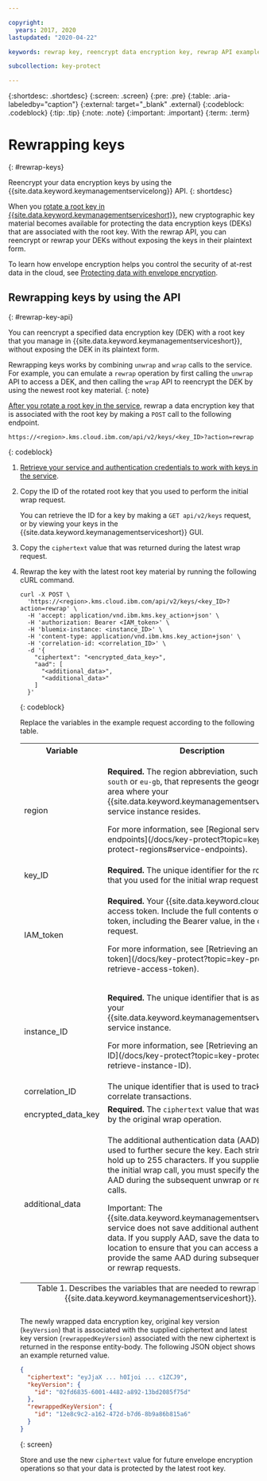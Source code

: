 ```yaml
---

copyright:
  years: 2017, 2020
lastupdated: "2020-04-22"

keywords: rewrap key, reencrypt data encryption key, rewrap API examples

subcollection: key-protect

---
```


{:shortdesc: .shortdesc}
{:screen: .screen}
{:pre: .pre}
{:table: .aria-labeledby="caption"}
{:external: target="_blank" .external}
{:codeblock: .codeblock}
{:tip: .tip}
{:note: .note}
{:important: .important}
{:term: .term}

# Rewrapping keys
{: #rewrap-keys}

Reencrypt your data encryption keys by using the
{{site.data.keyword.keymanagementservicelong}} API.
{: shortdesc}

When you
[rotate a root key in {{site.data.keyword.keymanagementserviceshort}}](/docs/key-protect?topic=key-protect-key-rotation),
new cryptographic key material becomes available for protecting the data
encryption keys (DEKs) that are associated with the root key. With the rewrap
API, you can reencrypt or rewrap your DEKs without exposing the keys in their
plaintext form.

To learn how envelope encryption helps you control the security of at-rest data
in the cloud, see
[Protecting data with envelope encryption](/docs/key-protect?topic=key-protect-envelope-encryption).

## Rewrapping keys by using the API
{: #rewrap-key-api}

You can reencrypt a specified data encryption key (DEK) with a root key that you
manage in {{site.data.keyword.keymanagementserviceshort}}, without exposing the
DEK in its plaintext form.

Rewrapping keys works by combining `unwrap` and `wrap` calls to the service. For
example, you can emulate a `rewrap` operation by first calling the `unwrap` API
to access a DEK, and then calling the `wrap` API to reencrypt the DEK by using
the newest root key material.
{: note}

[After you rotate a root key in the service](/docs/key-protect?topic=key-protect-rotate-keys),
rewrap a data encryption key that is associated with the root key by making a
`POST` call to the following endpoint.

```
https://<region>.kms.cloud.ibm.com/api/v2/keys/<key_ID>?action=rewrap
```
{: codeblock}

1. [Retrieve your service and authentication credentials to work with keys in the service](/docs/key-protect?topic=key-protect-set-up-api).
2. Copy the ID of the rotated root key that you used to perform the initial wrap
request.

    You can retrieve the ID for a key by making a `GET api/v2/keys` request, or
    by viewing your keys in the {{site.data.keyword.keymanagementserviceshort}}
    GUI.
3. Copy the `ciphertext` value that was returned during the latest wrap request.
4. Rewrap the key with the latest root key material by running the following
cURL command.

    ```cURL
    curl -X POST \
      'https://<region>.kms.cloud.ibm.com/api/v2/keys/<key_ID>?action=rewrap' \
      -H 'accept: application/vnd.ibm.kms.key_action+json' \
      -H 'authorization: Bearer <IAM_token>' \
      -H 'bluemix-instance: <instance_ID>' \
      -H 'content-type: application/vnd.ibm.kms.key_action+json' \
      -H 'correlation-id: <correlation_ID>' \
      -d '{
        "ciphertext": "<encrypted_data_key>",
        "aad": [
          "<additional_data>",
          "<additional_data>"
        ]
      }'
    ```
    {: codeblock}

    Replace the variables in the example request according to the following
    table.

    <table>
      <tr>
        <th>Variable</th>
        <th>Description</th>
      </tr>

      <tr>
        <td>
          <varname>region</varname>
        </td>
        <td>
          <p>
            <strong>Required.</strong> The region abbreviation, such as
            <code>us-south</code> or <code>eu-gb</code>, that represents the
            geographic area where your
            {{site.data.keyword.keymanagementserviceshort}} service instance
            resides.
          </p>
          <p>
            For more information, see
            [Regional service endpoints](/docs/key-protect?topic=key-protect-regions#service-endpoints).
          </p>
        </td>
      </tr>

      <tr>
        <td>
          <varname>key_ID</varname>
        </td>
        <td>
          <strong>Required.</strong> The unique identifier for the root key that
          you used for the initial wrap request.
        </td>
      </tr>

      <tr>
        <td>
          <varname>IAM_token</varname>
        </td>
        <td>
          <p>
            <strong>Required.</strong> Your {{site.data.keyword.cloud_notm}}
            access token. Include the full contents of the <code>IAM</code>
            token, including the Bearer value, in the cURL request.
          </p>
          <p>
            For more information, see
            [Retrieving an access token](/docs/key-protect?topic=key-protect-retrieve-access-token).
          </p>
        </td>
      </tr>

      <tr>
        <td>
          <varname>instance_ID</varname>
        </td>
        <td>
          <p>
            <strong>Required.</strong> The unique identifier that is assigned to
            your {{site.data.keyword.keymanagementserviceshort}} service
            instance.
          </p>
          <p>
            For more information, see
            [Retrieving an instance ID](/docs/key-protect?topic=key-protect-retrieve-instance-ID).
          </p>
        </td>
      </tr>

      <tr>
        <td>
          <varname>correlation_ID</varname>
        </td>
        <td>
          The unique identifier that is used to track and correlate
          transactions.
        </td>
      </tr>

      <tr>
        <td>
          <varname>encrypted_data_key</varname>
        </td>
        <td>
          <strong>Required.</strong> The <code>ciphertext</code> value that was
          returned by the original wrap operation.
        </td>
      </tr>

      <tr>
        <td>
          <varname>additional_data</varname>
        </td>
        <td>
          <p>
            The additional authentication data (AAD) that is used to further
            secure the key. Each string can hold up to 255 characters. If you
            supplied AAD for the initial wrap call, you must specify the same
            AAD during the subsequent unwrap or rewrap calls.
          </p>
          <p>
            Important: The {{site.data.keyword.keymanagementserviceshort}}
            service does not save additional authentication data. If you supply
            AAD, save the data to a secure location to ensure that you can
            access and provide the same AAD during subsequent unwrap or rewrap
            requests.
          </p>
        </td>
      </tr>

      <caption style="caption-side:bottom;">
        Table 1. Describes the variables that are needed to rewrap keys in
        {{site.data.keyword.keymanagementserviceshort}}.
      </caption>
    </table>

    The newly wrapped data encryption key, original key version (`keyVersion`)
    that is associated with the supplied ciphertext and latest key version
    (`rewrappedKeyVersion`) associated with the new ciphertext is returned in
    the response entity-body. The following JSON object shows an example
    returned value.

    ```json
    {
      "ciphertext": "eyJjaX ... h0Ijoi ... c1ZCJ9",
      "keyVersion": {
        "id": "02fd6835-6001-4482-a892-13bd2085f75d"
      },
      "rewrappedKeyVersion": {
        "id": "12e8c9c2-a162-472d-b7d6-8b9a86b815a6"
      }
    }
    ```
    {: screen}

    Store and use the new `ciphertext` value for future envelope encryption
    operations so that your data is protected by the latest root key.
